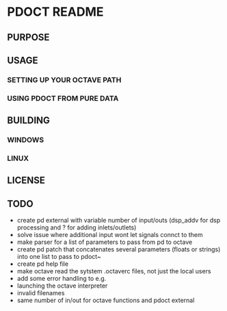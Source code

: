 # PDOCT README

## PURPOSE

## USAGE

### SETTING UP YOUR OCTAVE PATH

### USING PDOCT FROM PURE DATA

## BUILDING

### WINDOWS

### LINUX

## LICENSE

## TODO

* create pd external with variable number of input/outs (dsp_addv for dsp processing and ? for adding inlets/outlets)
* solve issue where additional input wont let signals connct to them
* make parser for a list of parameters to pass from pd to octave
* create pd patch that concatenates several parameters (floats or strings) into one list to pass to pdoct~
* create pd help file
* make octave read the sytstem .octaverc files, not just the local users
* add some error handling to e.g.
 * launching the octave interpreter
 * invalid filenames
 * same number of in/out for octave functions and pdoct external
 